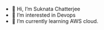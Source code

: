 - 👋 Hi, I’m Suknata Chatterjee
- 👀 I’m interested in Devops
- 🌱 I’m currently learning AWS cloud. 

<!---
sc00564099/sc00564099 is a ✨ special ✨ repository because its `README.md` (this file) appears on your GitHub profile.
You can click the Preview link to take a look at your changes.
--->

